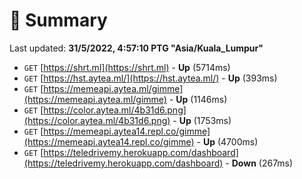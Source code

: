 # 📖 Summary
Last updated: **31/5/2022, 4:57:10 PTG "Asia/Kuala_Lumpur"**

- `GET` [https://shrt.ml](https://shrt.ml) - **Up** (5714ms)
- `GET` [https://hst.aytea.ml/](https://hst.aytea.ml/) - **Up** (393ms)
- `GET` [https://memeapi.aytea.ml/gimme](https://memeapi.aytea.ml/gimme) - **Up** (1146ms)
- `GET` [https://color.aytea.ml/4b31d6.png](https://color.aytea.ml/4b31d6.png) - **Up** (1753ms)
- `GET` [https://memeapi.aytea14.repl.co/gimme](https://memeapi.aytea14.repl.co/gimme) - **Up** (4700ms)
- `GET` [https://teledrivemy.herokuapp.com/dashboard](https://teledrivemy.herokuapp.com/dashboard) - **Down** (267ms)

